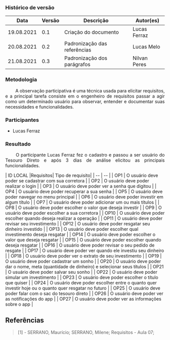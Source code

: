 ### Histórico de versão<br>

|Data | Versão | Descrição | Autor(es)|
| -- | -- | -- | -- |
| 19.08.2021 | 0.1 | Criação do documento | Lucas Ferraz |
| 20.08.2021 | 0.2 | Padronização das referências| Lucas Melo |
| 21.08.2021 | 0.3 | Padronização dos parágrafos| Nilvan Peres |

### Metodologia
<p align="justify">&emsp;&emsp;
  A observação participativa é uma técnica usada para elicitar requisitos, e a principal tarefa consiste em o engenheiro de requisitos passar a agir como um determinado usuário para observar, entender e documentar suas necessidades e funcionalidades.
</p>

### Participantes
  <ul>
    <li> 
      Lucas Ferraz
    </li>
  </ul>
</p>

### Resultado
<p align="justify">&emsp;&emsp;
  O participante Lucas Ferraz fez o cadastro e passou a ser usuário do Tesouro Direto e após 3 dias de análise elicitou as principais funcionalidades.
</p>

| ID LOCAL |Requisitos| Tipo de requisito|
| -- | -- |
|  OP1  |  O usuário deve poder se cadastrar com sua corretora  |
|  OP2  |  O usuário deve poder realizar o login  |
|  OP3  |  O usuário deve poder ver a senha que digitou  |
|  OP4  |  O usuário deve poder recuperar a sua senha  |
|  OP5  |  O usuário deve poder navegar no menu principal  |
|  OP6  |  O usuário deve poder investir em algum título  |
|  OP7  |  O usuário deve poder adicionar um ou mais títulos  |
|  OP8  |  O usuário deve poder escolher o valor que deseja investir  |
|  OP9  |  O usuário deve poder escolher a sua corretora  |
|  OP10  |  O usuário deve poder escolher quando deseja realizar a operação  |
|  OP11  |  O usuário deve poder revisar seu investimento  |
|  OP12  |  O usuário deve poder resgatar seu dinheiro investido  |
|  OP13  |  O usuário deve poder escolher qual investimento deseja resgatar  |
|  OP14  |  O usuário deve poder escolher o valor que deseja resgatar  |
|  OP15  |  O usuário deve poder escolher quando deseja resgatar  |
|  OP16  |  O usuário deve poder revisar o seu pedido de resgate  |
|  OP17  |  O usuário deve poder ver quando ele investiu seu dinheiro  |
|  OP18  |  O usuário deve poder ver o extrato de seu investimento  |
|  OP19  |  O usuário deve poder cadastrar um sonho  |
|  OP20  |  O usuário deve poder dar o nome, meta (quantidade de dinheiro) e selecionar seus títulos  |
|  OP21  |  O usuário deve poder salvar seu sonho  |
|  OP22  |  O usuário deve poder simular um investimento  |
|  OP23  |  O usuário deve poder escolher o título que quiser  |
|  OP24  |  O usuário deve poder escolher entre o quanto quer investir hoje ou o quanto quer resgatar no futuro  |
|  OP25  |  O usuário deve poder falar com o sac do tesouro direto  |
|  OP26  |  O usuário deve poder ver as notificações do app  |
|  OP27  |  O usuário deve poder ver as informações sobre o app  |

## Referências
> [1] - SERRANO, Maurício; SERRANO, Milene; Requisitos - Aula 07;
